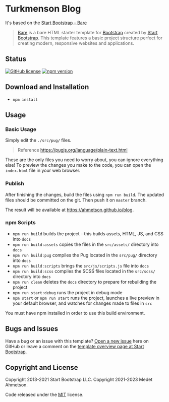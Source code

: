 # Turkmenson Blog
It's based on the [Start Bootstrap - Bare](https://startbootstrap.com/template/bare/)

> [Bare](https://startbootstrap.com/template/bare/) 
> is a bare HTML starter template for 
> [Bootstrap](https://getbootstrap.com/) created 
> by [Start Bootstrap](https://startbootstrap.com/). This template features a basic project structure perfect for creating modern, responsive websites and applications.

## Status

[![GitHub license](https://img.shields.io/badge/license-MIT-blue.svg)](https://raw.githubusercontent.com/StartBootstrap/startbootstrap-bare/master/LICENSE)
[![npm version](https://img.shields.io/npm/v/startbootstrap-bare.svg)](https://www.npmjs.com/package/startbootstrap-bare)

## Download and Installation

* `npm install`

## Usage

### Basic Usage

Simply edit the `./src/pug/` files.

> Reference
> https://pugjs.org/language/plain-text.html

These are the only files you need to worry about, 
you can ignore everything else! 
To preview the changes you make to the code, 
you can open the `index.html` file in your web browser.

### Publish
After finishing the changes, build the files using `npm run build`.
The updated files should be committed on the git. Then push it on `master`
branch.

The result will be available at https://ahmetson.github.io/blog.

### npm Scripts

* `npm run build` builds the project - this builds assets, HTML, JS, and CSS into `docs`
* `npm run build:assets` copies the files in the `src/assets/` directory into `docs`
* `npm run build:pug` compiles the Pug located in the `src/pug/` directory into `docs`
* `npm run build:scripts` brings the `src/js/scripts.js` file into `docs`
* `npm run build:scss` compiles the SCSS files located in the `src/scss/` directory into `docs`
* `npm run clean` deletes the `docs` directory to prepare for rebuilding the project
* `npm run start:debug` runs the project in debug mode
* `npm start` or `npm run start` runs the project, launches a live preview in your default browser, and watches for changes made to files in `src`

You must have npm installed in order to use this build environment.

## Bugs and Issues

Have a bug or an issue with this template? [Open a new issue](https://github.com/StartBootstrap/startbootstrap-bare/issues) here on GitHub or leave a comment on the [template overview page at Start Bootstrap](https://startbootstrap.com/template/bare/).

## Copyright and License

Copyright 2013-2021 Start Bootstrap LLC. 
Copyright 2021-2023 Medet Ahmetson.

Code released under the [MIT](https://github.com/StartBootstrap/startbootstrap-bare/blob/master/LICENSE) license.
